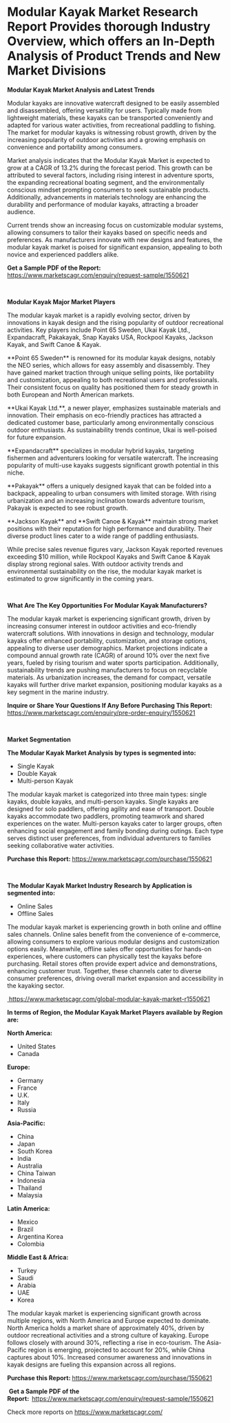 <p><h1>Modular Kayak Market Research Report Provides thorough Industry Overview, which offers an In-Depth Analysis of Product Trends and New Market Divisions</h1></p><p><strong>Modular Kayak Market Analysis and Latest Trends</strong></p>
<p><p>Modular kayaks are innovative watercraft designed to be easily assembled and disassembled, offering versatility for users. Typically made from lightweight materials, these kayaks can be transported conveniently and adapted for various water activities, from recreational paddling to fishing. The market for modular kayaks is witnessing robust growth, driven by the increasing popularity of outdoor activities and a growing emphasis on convenience and portability among consumers.</p><p>Market analysis indicates that the Modular Kayak Market is expected to grow at a CAGR of 13.2% during the forecast period. This growth can be attributed to several factors, including rising interest in adventure sports, the expanding recreational boating segment, and the environmentally conscious mindset prompting consumers to seek sustainable products. Additionally, advancements in materials technology are enhancing the durability and performance of modular kayaks, attracting a broader audience. </p><p>Current trends show an increasing focus on customizable modular systems, allowing consumers to tailor their kayaks based on specific needs and preferences. As manufacturers innovate with new designs and features, the modular kayak market is poised for significant expansion, appealing to both novice and experienced paddlers alike.</p></p>
<p><strong>Get a Sample PDF of the Report:&nbsp;</strong> <a href="https://www.marketscagr.com/enquiry/request-sample/1550621?utm_campaign=3135&utm_medium=2&utm_source=Github&utm_content=ia&utm_term=04042025&utm_id=modular-kayak">https://www.marketscagr.com/enquiry/request-sample/1550621</a></p>
<p>&nbsp;</p>
<p><strong>Modular Kayak Major Market Players</strong></p>
<p><p>The modular kayak market is a rapidly evolving sector, driven by innovations in kayak design and the rising popularity of outdoor recreational activities. Key players include Point 65 Sweden, Ukai Kayak Ltd., Expandacraft, Pakakayak, Snap Kayaks USA, Rockpool Kayaks, Jackson Kayak, and Swift Canoe & Kayak.</p><p>**Point 65 Sweden** is renowned for its modular kayak designs, notably the NEO series, which allows for easy assembly and disassembly. They have gained market traction through unique selling points, like portability and customization, appealing to both recreational users and professionals. Their consistent focus on quality has positioned them for steady growth in both European and North American markets.</p><p>**Ukai Kayak Ltd.**, a newer player, emphasizes sustainable materials and innovation. Their emphasis on eco-friendly practices has attracted a dedicated customer base, particularly among environmentally conscious outdoor enthusiasts. As sustainability trends continue, Ukai is well-poised for future expansion.</p><p>**Expandacraft** specializes in modular hybrid kayaks, targeting fishermen and adventurers looking for versatile watercraft. The increasing popularity of multi-use kayaks suggests significant growth potential in this niche.</p><p>**Pakayak** offers a uniquely designed kayak that can be folded into a backpack, appealing to urban consumers with limited storage. With rising urbanization and an increasing inclination towards adventure tourism, Pakayak is expected to see robust growth.</p><p>**Jackson Kayak** and **Swift Canoe & Kayak** maintain strong market positions with their reputation for high performance and durability. Their diverse product lines cater to a wide range of paddling enthusiasts.</p><p>While precise sales revenue figures vary, Jackson Kayak reported revenues exceeding $10 million, while Rockpool Kayaks and Swift Canoe & Kayak display strong regional sales. With outdoor activity trends and environmental sustainability on the rise, the modular kayak market is estimated to grow significantly in the coming years.</p></p>
<p>&nbsp;</p>
<p><strong>What Are The Key Opportunities For Modular Kayak Manufacturers?</strong></p>
<p><p>The modular kayak market is experiencing significant growth, driven by increasing consumer interest in outdoor activities and eco-friendly watercraft solutions. With innovations in design and technology, modular kayaks offer enhanced portability, customization, and storage options, appealing to diverse user demographics. Market projections indicate a compound annual growth rate (CAGR) of around 10% over the next five years, fueled by rising tourism and water sports participation. Additionally, sustainability trends are pushing manufacturers to focus on recyclable materials. As urbanization increases, the demand for compact, versatile kayaks will further drive market expansion, positioning modular kayaks as a key segment in the marine industry.</p></p>
<p><strong>Inquire or Share Your Questions If Any Before Purchasing This Report:</strong> <a href="https://www.marketscagr.com/enquiry/pre-order-enquiry/1550621?utm_campaign=3135&utm_medium=2&utm_source=Github&utm_content=ia&utm_term=04042025&utm_id=modular-kayak">https://www.marketscagr.com/enquiry/pre-order-enquiry/1550621</a></p>
<p>&nbsp;</p>
<p><strong>Market Segmentation</strong></p>
<p><strong>The Modular Kayak Market Analysis by types is segmented into:</strong></p>
<p><ul><li>Single Kayak</li><li>Double Kayak</li><li>Multi-person Kayak</li></ul></p>
<p><p>The modular kayak market is categorized into three main types: single kayaks, double kayaks, and multi-person kayaks. Single kayaks are designed for solo paddlers, offering agility and ease of transport. Double kayaks accommodate two paddlers, promoting teamwork and shared experiences on the water. Multi-person kayaks cater to larger groups, often enhancing social engagement and family bonding during outings. Each type serves distinct user preferences, from individual adventurers to families seeking collaborative water activities.</p></p>
<p><strong>Purchase this Report:&nbsp;</strong><a href="https://www.marketscagr.com/purchase/1550621?utm_campaign=3135&utm_medium=2&utm_source=Github&utm_content=ia&utm_term=04042025&utm_id=modular-kayak">https://www.marketscagr.com/purchase/1550621</a></p>
<p>&nbsp;</p>
<p><strong>The Modular Kayak Market Industry Research by Application is segmented into:</strong></p>
<p><ul><li>Online Sales</li><li>Offline Sales</li></ul></p>
<p><p>The modular kayak market is experiencing growth in both online and offline sales channels. Online sales benefit from the convenience of e-commerce, allowing consumers to explore various modular designs and customization options easily. Meanwhile, offline sales offer opportunities for hands-on experiences, where customers can physically test the kayaks before purchasing. Retail stores often provide expert advice and demonstrations, enhancing customer trust. Together, these channels cater to diverse consumer preferences, driving overall market expansion and accessibility in the kayaking sector.</p></p>
<p><a href="https://www.marketscagr.com/global-modular-kayak-market-r1550621?utm_campaign=3135&utm_medium=2&utm_source=Github&utm_content=ia&utm_term=04042025&utm_id=modular-kayak">&nbsp;https://www.marketscagr.com/global-modular-kayak-market-r1550621</a></p>
<p><strong>In terms of Region, the Modular Kayak Market Players available by Region are:</strong></p>
<p>
    <p> <strong> North America: </strong>
        <ul>
            <li>United States</li>
            <li>Canada</li>
        </ul>
        </p> 
    <p> <strong> Europe: </strong>
        <ul>
            <li>Germany</li>
            <li>France</li>
            <li>U.K.</li>
            <li>Italy</li>
            <li>Russia</li>
        </ul>
        </p> 
    <p> <strong> Asia-Pacific: </strong>
        <ul>
            <li>China</li>
            <li>Japan</li>
            <li>South Korea</li>
            <li>India</li>
            <li>Australia</li>
            <li>China Taiwan</li>
            <li>Indonesia</li>
            <li>Thailand</li>
            <li>Malaysia</li>
        </ul>
        </p> 
    <p> <strong> Latin America: </strong>
        <ul>
            <li>Mexico</li>
            <li>Brazil</li>
            <li>Argentina Korea</li>
            <li>Colombia</li>
        </ul>
        </p> 
    <p> <strong> Middle East & Africa: </strong>
        <ul>
            <li>Turkey</li>
            <li>Saudi</li>
            <li>Arabia</li>
            <li>UAE</li>
            <li>Korea</li>
        </ul>
    </p>
    </p>
<p><p>The modular kayak market is experiencing significant growth across multiple regions, with North America and Europe expected to dominate. North America holds a market share of approximately 40%, driven by outdoor recreational activities and a strong culture of kayaking. Europe follows closely with around 30%, reflecting a rise in eco-tourism. The Asia-Pacific region is emerging, projected to account for 20%, while China captures about 10%. Increased consumer awareness and innovations in kayak designs are fueling this expansion across all regions.</p></p>
<p><strong>Purchase this Report: </strong><a href="https://www.marketscagr.com/purchase/1550621?utm_campaign=3135&utm_medium=2&utm_source=Github&utm_content=ia&utm_term=04042025&utm_id=modular-kayak">https://www.marketscagr.com/purchase/1550621</a></p>
<p>&nbsp;<strong>Get a Sample PDF of the Report:&nbsp;&nbsp;</strong><a href="https://www.marketscagr.com/enquiry/request-sample/1550621?utm_campaign=3135&utm_medium=2&utm_source=Github&utm_content=ia&utm_term=04042025&utm_id=modular-kayak">https://www.marketscagr.com/enquiry/request-sample/1550621</a></p>
<p><strong></strong></p>
<p>Check more reports on <a href="https://www.marketscagr.com/?utm_campaign=3135&utm_medium=2&utm_source=Github&utm_content=ia&utm_term=04042025&utm_id=modular-kayak">https://www.marketscagr.com/</a></p>